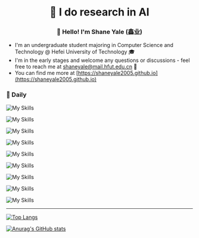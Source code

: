 <h1 align="center"> 🤖 I do research in AI</h1>
<h3 align="center"> 👋 Hello! I'm Shane Yale (鑫业)</h3>

- I'm an undergraduate student majoring in Computer Science and Technology @ Hefei University of Technology 🎓    
- I'm in the early stages and welcome any questions or discussions - feel free to reach me at [shaneyale@mail.hfut.edu.cn](shaneyale@mail.hfut.edu.cn) 📧  
- You can find me more at [https://shaneyale2005.github.io](https://shaneyale2005.github.io)

### 🧠 Daily

![My Skills](https://go-skill-icons.vercel.app/api/icons?i=vim,neovim,vscode&theme=dark)

![My Skills](https://go-skill-icons.vercel.app/api/icons?i=gcp,googlecolab,gmail,onedrive&theme=dark)

![My Skills](https://go-skill-icons.vercel.app/api/icons?i=apple,nvidia,ubuntu,arch,windows&theme=dark)

![My Skills](https://go-skill-icons.vercel.app/api/icons?i=python,jupyter,cuda,cpp,c,js&theme=dark)

![My Skills](https://go-skill-icons.vercel.app/api/icons?i=pytorch,anaconda,git,docker,bash,cmake&theme=dark)

![My Skills](https://go-skill-icons.vercel.app/api/icons?i=github,huggingface,youtube,x,facebook,instagram,reddit&theme=dark)

![My Skills](https://go-skill-icons.vercel.app/api/icons?i=deepseek,gemini,chatgpt,claude,githubcopilot,microsoftcopilot,ollama&theme=dark)

![My Skills](https://go-skill-icons.vercel.app/api/icons?i=latex,markdown,html,css&theme=dark)

![My Skills](https://go-skill-icons.vercel.app/api/icons?i=lightroomclassic,photoshop&theme=dark)


---

[![Top Langs](https://github-readme-stats.vercel.app/api/top-langs/?username=shaneyale2005&layout=compact&card_width=470)](https://github.com/anuraghazra/github-readme-stats)

[![Anurag's GitHub stats](https://github-readme-stats.vercel.app/api?username=shaneyale2005&show_icons=true)](https://github.com/anuraghazra/github-readme-stats)

